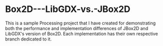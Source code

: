# Box2D---LibGDX-vs.-JBox2D

This is a sample Processing project that I have created for demonstrating both the performance and implementation differences of JBox2D and LibGDX's version of Box2D. 
Each implementation has their own respective branch dedicated to it.
